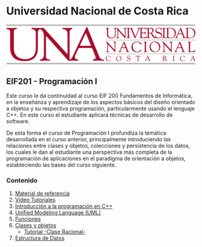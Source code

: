 # Universidad Nacional de Costa Rica
![una logo](resources/una_logo.jpeg)
## EIF201 - Programación I

Este curso le da continuidad al curso EIF 200 Fundamentos de Informática, en la enseñanza y aprendizaje de los aspectos básicos del diseño orientado a objetos y su respectiva programación, particularmente usando el lenguaje C++. En este curso el estudiante aplicará técnicas de desarrollo de software.

De esta forma el curso de Programación I profundiza la temática desarrollada en el curso anterior, principalmente introduciendo las relaciones entre clases y objetos, colecciones y persistencia de los datos, los cuales le dan al estudiante una perspectiva más completa de la programación de aplicaciones en el paradigma de orientación a objetos, estableciendo las bases del curso siguiente.

### Contenido

1. [Material de referencia](docs/material-referencia.md)
2. [Video Tutoriales](docs/video-tutoriales.md)
3. [Introducción a la programación en C++](docs/intro-progra.md)
4. [Unified Modeling Language (UML)](docs/uml.md)
5. [Funciones](docs/functions.md)
6. [Clases y objetos](docs/objetos-clases.md)
   - [Tutorial -Clase Racional-](docs/tutorial-num-racionales.md)
7. [Estructura de Datos](estructura-datos.md)

